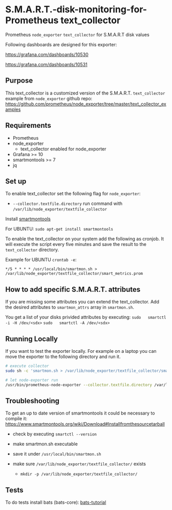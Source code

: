 # S.M.A.R.T.-disk-monitoring-for-Prometheus text_collector

Prometheus `node_exporter` `text_collector` for S.M.A.R.T disk values

Following dashboards are designed for this exporter:

https://grafana.com/dashboards/10530

https://grafana.com/dashboards/10531

## Purpose
This text_collector is a customized version of the S.M.A.R.T. `text_collector` example from `node_exporter` github repo:
https://github.com/prometheus/node_exporter/tree/master/text_collector_examples

## Requirements
- Prometheus
- node_exporter
  - text_collector enabled for node_exporter
- Grafana >= 10
- smartmontools >= 7
- jq

## Set up
To enable text_collector set the following flag for `node_exporter`:
- `--collector.textfile.directory`
run command with `/var/lib/node_exporter/textfile_collector`

Install [smartmontools](https://www.smartmontools.org/)

For UBUNTU: `sudo apt-get install smartmontools`

To enable the text_collector on your system add the following as cronjob.
It will execute the script every five minutes and save the result to the `text_collector` directory.

Example for UBUNTU `crontab -e`:

`*/5 * * * * /usr/local/bin/smartmon.sh > /var/lib/node_exporter/textfile_collector/smart_metrics.prom`

## How to add specific S.M.A.R.T. attributes
If you are missing some attributes you can extend the text_collector.
Add the desired attributes to `smartmon_attrs` array in `smartmon.sh`.

You get a list of your disks privided attributes by executing:
`sudo 	smartctl -i -H /dev/<sdx>`
`sudo 	smartctl -A /dev/<sdx>`

## Running Locally
If you want to test the exporter locally. For example on a laptop you can move
the exporter to the following directory and run it.
```sh
# execute collector
sudo sh -c 'smartmon.sh > /var/lib/node_exporter/textfile_collector/smart_metrics.prom' 

# let node-exporter run
/usr/bin/prometheus-node-exporter --collector.textfile.directory /var/lib/node_exporter/textfile_collector/
```

## Troubleshooting
To get an up to date version of smartmontools it could be necessary to compile it:
https://www.smartmontools.org/wiki/Download#Installfromthesourcetarball

- check by executing `smartctl --version`

- make smartmon.sh executable

- save it under `/usr/local/bin/smartmon.sh`

- make sure `/var/lib/node_exporter/textfile_collector/` exists
  - `mkdir -p /var/lib/node_exporter/textfile_collector/`


## Tests
To do tests install bats (bats-core):
[bats-tutorial](https://bats-core.readthedocs.io/en/stable/tutorial.html)
